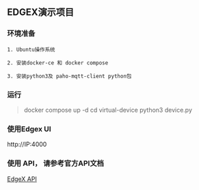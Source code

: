 ## EDGEX演示项目

### 环境准备

    1. Ubuntu操作系统

    2. 安装docker-ce 和 docker compose 

    3. 安装python3及 paho-mqtt-client python包

### 运行 

>  docker compose up -d 
>  cd virtual-device 
> python3 device.py 

### 使用Edgex UI 

http://IP:4000 


### 使用 API， 请参考官方API文档 

[EdgeX API](https://docs.edgexfoundry.org/2.1/api/Ch-APIIntroduction/)

